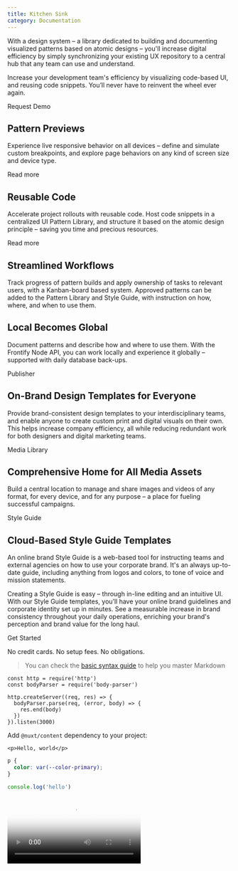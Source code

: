 ```yaml
---
title: Kitchen Sink
category: Documentation
---
```


With a design system – a library dedicated to building and documenting
visualized patterns based on atomic designs – you'll increase digital efficiency
by simply synchronizing your existing UX repository to a central hub that any
team can use and understand.</p>

Increase your development team's efficiency by visualizing code-based UI, and
reusing code snippets. You’ll never have to reinvent the wheel ever again.</p>

Request Demo

## Pattern Previews

Experience live responsive behavior on all devices – define and simulate custom
breakpoints, and explore page behaviors on any kind of screen size and device
type.

Read more

## Reusable Code

Accelerate project rollouts with reusable code. Host code snippets in a
centralized UI Pattern Library, and structure it based on the atomic design
principle – saving you time and precious resources.

Read more

## Streamlined Workflows

Track progress of pattern builds and apply ownership of tasks to relevant users,
with a Kanban-board based system. Approved patterns can be added to the Pattern
Library and Style Guide, with instruction on how, where, and when to use them.

## Local Becomes Global

Document patterns and describe how and where to use them. With the Frontify Node
API, you can work locally and experience it globally – supported with daily
database back-ups.

Publisher

## On-Brand Design Templates for Everyone

Provide brand-consistent design templates to your interdisciplinary teams, and
enable anyone to create custom print and digital visuals on their own. This
helps increase company efficiency, all while reducing redundant work for both
designers and digital marketing teams.

Media Library

## Comprehensive Home for All Media Assets

Build a central location to manage and share images and videos of any format,
for every device, and for any purpose – a place for fueling successful
campaigns.

Style Guide

## Cloud-Based Style Guide Templates

An online brand Style Guide is a web-based tool for instructing teams and
external agencies on how to use your corporate brand. It's an always up-to-date
guide, including anything from logos and colors, to tone of voice and mission
statements.

Creating a Style Guide is easy – through in-line editing and an intuitive UI.
With our Style Guide templates, you’ll have your online brand guidelines and
corporate identity set up in minutes. See a measurable increase in brand
consistency throughout your daily operations, enriching your brand's perception
and brand value for the long haul.

Get Started

No credit cards. No setup fees. No obligations.

> You can check the
> [basic syntax guide](https://www.markdownguide.org/basic-syntax) to help you
> master Markdown

```js{1,3-5}[src/server.js]
const http = require('http')
const bodyParser = require('body-parser')

http.createServer((req, res) => {
  bodyParser.parse(req, (error, body) => {
    res.end(body)
  })
}).listen(3000)
```

Add `@nuxt/content` dependency to your project:

<code-group>
  <code-block label="HTML" active>

```html[src/index.html]
<p>Hello, world</p>
```

  </code-block>
  <code-block label="CSS">

```css
p {
  color: var(--color-primary);
}
```

  </code-block>
  <code-block label="JS">

```js
console.log('hello')
```

  </code-block>
</code-group>

<video poster="https://res.cloudinary.com/nuxt/video/upload/v1588091670/nuxt-content-ui_otfj5y.jpg" loop playsinline controls>
  <source src="https://res.cloudinary.com/nuxt/video/upload/v1588091670/nuxt-content-ui_otfj5y.webm" type="video/webm" />
  <source src="https://res.cloudinary.com/nuxt/video/upload/v1592314331/nuxt-content-ui_otfj5y.mp4" type="video/mp4" />
  <source src="https://res.cloudinary.com/nuxt/video/upload/v1588091670/nuxt-content-ui_otfj5y.ogv" type="video/ogg" />
</video>
